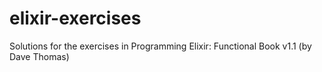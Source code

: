 # elixir-exercises
Solutions for the exercises in Programming Elixir: Functional Book v1.1 (by Dave Thomas)

